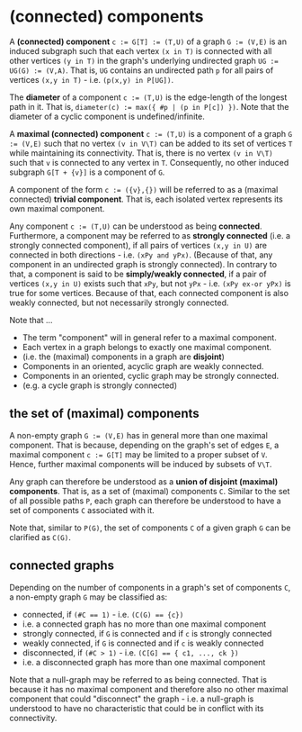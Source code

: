 
<!-- ======================================================================= -->
# (connected) components

A **(connected) component** `c := G[T] := (T,U)` of a graph `G := (V,E)`
is an induced subgraph such that each vertex `(x in T)` is connected with
all other vertices `(y in T)` in the graph's underlying undirected graph
`UG := UG(G) := (V,A)`. That is, `UG` contains an undirected path `p` for
all pairs of vertices `(x,y in T)` - i.e. `(p(x,y) in P[UG])`.

The **diameter** of a component `c := (T,U)` is the edge-length of the
longest path in it. That is, `diameter(c) := max({ #p | (p in P[c]) })`.
Note that the diameter of a cyclic component is undefined/infinite.

A **maximal (connected) component** `c := (T,U)` is a component of a graph
`G := (V,E)` such that no vertex `(v in V\T)` can be added to its set of
vertices `T` while maintaining its connectivity. That is, there is no vertex
`(v in V\T)` such that `v` is connected to any vertex in `T`. Consequently,
no other induced subgraph `G[T + {v}]` is a component of `G`.

A component of the form `c := ({v},{})` will be referred to as a (maximal
connected) **trivial component**. That is, each isolated vertex represents
its own maximal component.

Any component `c := (T,U)` can be understood as being **connected**.
Furthermore, a component may be referred to as **strongly connected** (i.e.
a strongly connected component), if all pairs of vertices `(x,y in U)` are
connected in both directions - i.e. `(xPy and yPx)`. (Because of that, any
component in an undirected graph is strongly connected). In contrary to that,
a component is said to be **simply/weakly connected**, if a pair of vertices
`(x,y in U)` exists such that `xPy`, but not `yPx` - i.e. `(xPy ex-or yPx)`
is true for some vertices. Because of that, each connected component is also
weakly connected, but not necessarily strongly connected.

Note that ...

* The term "component" will in general refer to a maximal component.
* Each vertex in a graph belongs to exactly one maximal component.
* (i.e. the (maximal) components in a graph are **disjoint**)
* Components in an oriented, acyclic graph are weakly connected.
* Components in an oriented, cyclic graph may be strongly connected.
* (e.g. a cycle graph is strongly connected)

<!-- ======================================================================= -->
## the set of (maximal) components

A non-empty graph `G := (V,E)` has in general more than one maximal component.
That is because, depending on the graph's set of edges `E`, a maximal component
`c := G[T]` may be limited to a proper subset of `V`. Hence, further maximal
components will be induced by subsets of `V\T`.

Any graph can therefore be understood as a **union of disjoint (maximal)
components**. That is, as a set of (maximal) components `C`. Similar to
the set of all possible paths `P`, each graph can therefore be understood
to have a set of components `C` associated with it.

Note that, similar to `P(G)`, the set of components `C` of a given graph
`G` can be clarified as `C(G)`.

<!-- ======================================================================= -->
## connected graphs

Depending on the number of components in a graph's set of components `C`,
a non-empty graph `G` may be classified as:

* connected, if `(#C == 1)` - i.e. `(C(G) == {c})`
* i.e. a connected graph has no more than one maximal component
* strongly connected, if `G` is connected and if `c` is strongly connected
* weakly connected, if `G` is connected and if `c` is weakly connected
* disconnected, if `(#C > 1)` - i.e. `(C[G] == { c1, ..., ck })`
* i.e. a disconnected graph has more than one maximal component

Note that a null-graph may be referred to as being connected. That is because
it has no maximal component and therefore also no other maximal component
that could "disconnect" the graph - i.e. a null-graph is understood to have
no characteristic that could be in conflict with its connectivity.
